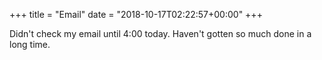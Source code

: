 +++
title = "Email"
date = "2018-10-17T02:22:57+00:00"
+++

Didn't check my email until 4:00 today. Haven't gotten so much done in a long time.
			
